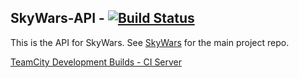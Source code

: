 SkyWars-API - [![Build Status](https://travis-ci.org/SkyWars/SkyWars-API.png?branch=master)](https://travis-ci.org/SkyWars/SkyWars-API)
---

This is the API for SkyWars. See [SkyWars](https://github.com/SkyWars/SkyWars) for the main project repo.

[TeamCity Development Builds - CI Server](http://ci.nlmc.pw/project.html?guest=1&projectId=SkyWarsParent_SkyWarsApi)
